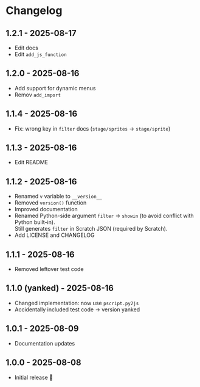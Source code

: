 # Changelog

## 1.2.1 - 2025-08-17
- Edit docs
- Edit `add_js_function`

## 1.2.0 - 2025-08-16
- Add support for dynamic menus
- Remov `add_import`

## 1.1.4 - 2025-08-16
- Fix: wrong key in `filter` docs (`stage/sprites` → `stage/sprite`)

## 1.1.3 - 2025-08-16
- Edit README

## 1.1.2 - 2025-08-16
- Renamed `v` variable to `__version__`
- Removed `version()` function
- Improved documentation
- Renamed Python-side argument `filter` → `showin` (to avoid conflict with Python built-in).  
  Still generates `filter` in Scratch JSON (required by Scratch).
- Add LICENSE and CHANGELOG

## 1.1.1 - 2025-08-16
- Removed leftover test code

## 1.1.0 (yanked) - 2025-08-16
- Changed implementation: now use `pscript.py2js`
- Accidentally included test code → version yanked

## 1.0.1 - 2025-08-09
- Documentation updates

## 1.0.0 - 2025-08-08
- Initial release 🎉
